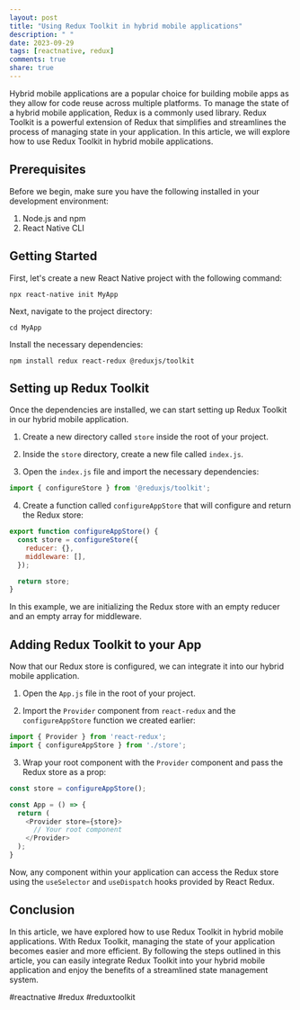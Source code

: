 ```yaml
---
layout: post
title: "Using Redux Toolkit in hybrid mobile applications"
description: " "
date: 2023-09-29
tags: [reactnative, redux]
comments: true
share: true
---
```


Hybrid mobile applications are a popular choice for building mobile apps as they allow for code reuse across multiple platforms. To manage the state of a hybrid mobile application, Redux is a commonly used library. Redux Toolkit is a powerful extension of Redux that simplifies and streamlines the process of managing state in your application. In this article, we will explore how to use Redux Toolkit in hybrid mobile applications.

## Prerequisites

Before we begin, make sure you have the following installed in your development environment:

1. Node.js and npm
2. React Native CLI

## Getting Started

First, let's create a new React Native project with the following command:

```shell
npx react-native init MyApp
```

Next, navigate to the project directory:

```shell
cd MyApp
```

Install the necessary dependencies:

```shell
npm install redux react-redux @reduxjs/toolkit
```

## Setting up Redux Toolkit

Once the dependencies are installed, we can start setting up Redux Toolkit in our hybrid mobile application. 

1. Create a new directory called `store` inside the root of your project.

2. Inside the `store` directory, create a new file called `index.js`.

3. Open the `index.js` file and import the necessary dependencies:

```javascript
import { configureStore } from '@reduxjs/toolkit';
```

4. Create a function called `configureAppStore` that will configure and return the Redux store:

```javascript
export function configureAppStore() {
  const store = configureStore({
    reducer: {},
    middleware: [],
  });

  return store;
}
```

In this example, we are initializing the Redux store with an empty reducer and an empty array for middleware.

## Adding Redux Toolkit to your App

Now that our Redux store is configured, we can integrate it into our hybrid mobile application.

1. Open the `App.js` file in the root of your project.

2. Import the `Provider` component from `react-redux` and the `configureAppStore` function we created earlier:

```javascript
import { Provider } from 'react-redux';
import { configureAppStore } from './store';
```

3. Wrap your root component with the `Provider` component and pass the Redux store as a prop:

```javascript
const store = configureAppStore();

const App = () => {
  return (
    <Provider store={store}>
      // Your root component
    </Provider>
  );
}
```

Now, any component within your application can access the Redux store using the `useSelector` and `useDispatch` hooks provided by React Redux.

## Conclusion

In this article, we have explored how to use Redux Toolkit in hybrid mobile applications. With Redux Toolkit, managing the state of your application becomes easier and more efficient. By following the steps outlined in this article, you can easily integrate Redux Toolkit into your hybrid mobile application and enjoy the benefits of a streamlined state management system.

#reactnative #redux #reduxtoolkit